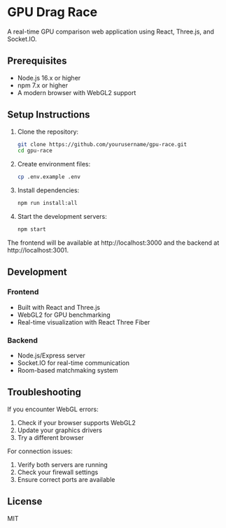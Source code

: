 # GPU Drag Race

A real-time GPU comparison web application using React, Three.js, and Socket.IO.

## Prerequisites

- Node.js 16.x or higher
- npm 7.x or higher
- A modern browser with WebGL2 support

## Setup Instructions

1. Clone the repository:
   ```bash
   git clone https://github.com/yourusername/gpu-race.git
   cd gpu-race
   ```

2. Create environment files:
   ```bash
   cp .env.example .env
   ```

3. Install dependencies:
   ```bash
   npm run install:all
   ```

4. Start the development servers:
   ```bash
   npm start
   ```

The frontend will be available at http://localhost:3000 and the backend at http://localhost:3001.

## Development

### Frontend
- Built with React and Three.js
- WebGL2 for GPU benchmarking
- Real-time visualization with React Three Fiber

### Backend
- Node.js/Express server
- Socket.IO for real-time communication
- Room-based matchmaking system

## Troubleshooting

If you encounter WebGL errors:
1. Check if your browser supports WebGL2
2. Update your graphics drivers
3. Try a different browser

For connection issues:
1. Verify both servers are running
2. Check your firewall settings
3. Ensure correct ports are available

## License

MIT 